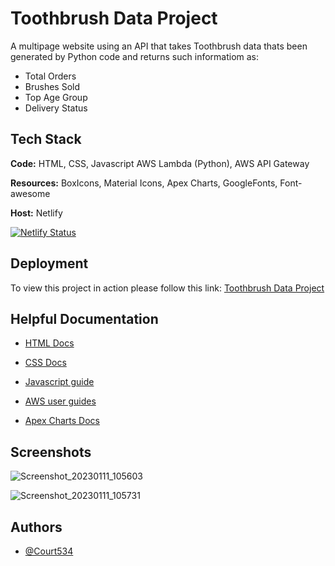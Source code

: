 
# Toothbrush Data Project

A multipage website using an API that takes Toothbrush data thats been generated by Python code and returns such informatiom as:
- Total Orders
- Brushes Sold
- Top Age Group
- Delivery Status

## Tech Stack

**Code:** HTML, CSS, Javascript AWS Lambda (Python), AWS API Gateway

**Resources:** BoxIcons, Material Icons, Apex Charts, GoogleFonts, Font-awesome

**Host:** Netlify

[![Netlify Status](https://api.netlify.com/api/v1/badges/71034613-7f84-4d23-aada-0fe613085771/deploy-status)](https://app.netlify.com/sites/toothbrush-data-project/deploys)

## Deployment

To view this project in action please follow this link:
[Toothbrush Data Project](http://toothbrush-data-project.netlify.app/)

## Helpful Documentation

- [HTML Docs](https://developer.mozilla.org/en-US/docs/Web/HTML)

- [CSS Docs](https://developer.mozilla.org/en-US/docs/Web/CSS)

- [Javascript guide](https://developer.mozilla.org/en-US/docs/Web/JavaScript)

- [AWS user guides](https://docs.aws.amazon.com/)

- [Apex Charts Docs](https://apexcharts.com/docs/installation/)

## Screenshots

![Screenshot_20230111_105603](https://user-images.githubusercontent.com/85391216/211790389-d25af326-e12e-487c-a46b-9ddd25f89e7b.png)

![Screenshot_20230111_105731](https://user-images.githubusercontent.com/85391216/211790482-100525b5-a1e8-4bc1-9488-1bd5f69ed822.png)

## Authors

- [@Court534](https://www.github.com/Court534)

